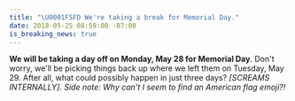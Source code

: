 ```yaml
---
title: "\U0001F5FD We're taking a break for Memorial Day."
date: 2018-05-25 08:59:00 -07:00
is_breaking_news: true
---
```


**We will be taking a day off on Monday, May 28 for Memorial Day**. Don't worry, we'll be picking things back up where we left them on Tuesday, May 29. After all, what could possibly happen in just three days? *\[SCREAMS INTERNALLY\]. Side note: Why can't I seem to find an American flag emoji?!*